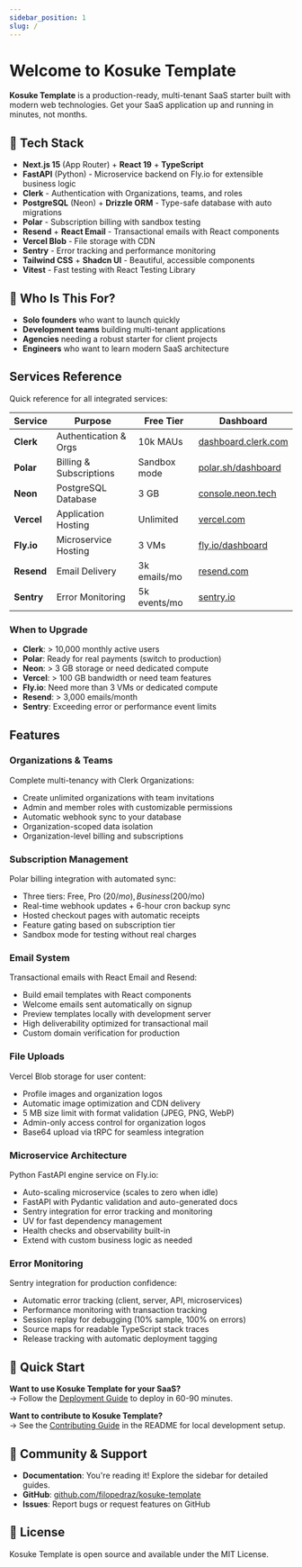 ```yaml
---
sidebar_position: 1
slug: /
---
```


# Welcome to Kosuke Template

**Kosuke Template** is a production-ready, multi-tenant SaaS starter built with modern web technologies. Get your SaaS application up and running in minutes, not months.

## 🚀 Tech Stack

- **Next.js 15** (App Router) + **React 19** + **TypeScript**
- **FastAPI** (Python) - Microservice backend on Fly.io for extensible business logic
- **Clerk** - Authentication with Organizations, teams, and roles
- **PostgreSQL** (Neon) + **Drizzle ORM** - Type-safe database with auto migrations
- **Polar** - Subscription billing with sandbox testing
- **Resend** + **React Email** - Transactional emails with React components
- **Vercel Blob** - File storage with CDN
- **Sentry** - Error tracking and performance monitoring
- **Tailwind CSS** + **Shadcn UI** - Beautiful, accessible components
- **Vitest** - Fast testing with React Testing Library

## 🎯 Who Is This For?

- **Solo founders** who want to launch quickly
- **Development teams** building multi-tenant applications
- **Agencies** needing a robust starter for client projects
- **Engineers** who want to learn modern SaaS architecture

## Services Reference

Quick reference for all integrated services:

| Service    | Purpose                 | Free Tier    | Dashboard                                          |
| ---------- | ----------------------- | ------------ | -------------------------------------------------- |
| **Clerk**  | Authentication & Orgs   | 10k MAUs     | [dashboard.clerk.com](https://dashboard.clerk.com) |
| **Polar**  | Billing & Subscriptions | Sandbox mode | [polar.sh/dashboard](https://polar.sh/dashboard)   |
| **Neon**   | PostgreSQL Database     | 3 GB         | [console.neon.tech](https://console.neon.tech)     |
| **Vercel** | Application Hosting     | Unlimited    | [vercel.com](https://vercel.com)                   |
| **Fly.io** | Microservice Hosting    | 3 VMs        | [fly.io/dashboard](https://fly.io/dashboard)       |
| **Resend** | Email Delivery          | 3k emails/mo | [resend.com](https://resend.com)                   |
| **Sentry** | Error Monitoring        | 5k events/mo | [sentry.io](https://sentry.io)                     |

### When to Upgrade

- **Clerk**: > 10,000 monthly active users
- **Polar**: Ready for real payments (switch to production)
- **Neon**: > 3 GB storage or need dedicated compute
- **Vercel**: > 100 GB bandwidth or need team features
- **Fly.io**: Need more than 3 VMs or dedicated compute
- **Resend**: > 3,000 emails/month
- **Sentry**: Exceeding error or performance event limits

## Features

### Organizations & Teams

Complete multi-tenancy with Clerk Organizations:

- Create unlimited organizations with team invitations
- Admin and member roles with customizable permissions
- Automatic webhook sync to your database
- Organization-scoped data isolation
- Organization-level billing and subscriptions

### Subscription Management

Polar billing integration with automated sync:

- Three tiers: Free, Pro ($20/mo), Business ($200/mo)
- Real-time webhook updates + 6-hour cron backup sync
- Hosted checkout pages with automatic receipts
- Feature gating based on subscription tier
- Sandbox mode for testing without real charges

### Email System

Transactional emails with React Email and Resend:

- Build email templates with React components
- Welcome emails sent automatically on signup
- Preview templates locally with development server
- High deliverability optimized for transactional mail
- Custom domain verification for production

### File Uploads

Vercel Blob storage for user content:

- Profile images and organization logos
- Automatic image optimization and CDN delivery
- 5 MB size limit with format validation (JPEG, PNG, WebP)
- Admin-only access control for organization logos
- Base64 upload via tRPC for seamless integration

### Microservice Architecture

Python FastAPI engine service on Fly.io:

- Auto-scaling microservice (scales to zero when idle)
- FastAPI with Pydantic validation and auto-generated docs
- Sentry integration for error tracking and monitoring
- UV for fast dependency management
- Health checks and observability built-in
- Extend with custom business logic as needed

### Error Monitoring

Sentry integration for production confidence:

- Automatic error tracking (client, server, API, microservices)
- Performance monitoring with transaction tracking
- Session replay for debugging (10% sample, 100% on errors)
- Source maps for readable TypeScript stack traces
- Release tracking with automatic deployment tagging

## 🚦 Quick Start

**Want to use Kosuke Template for your SaaS?**  
→ Follow the [Deployment Guide](deployment-guide) to deploy in 60-90 minutes.

**Want to contribute to Kosuke Template?**  
→ See the [Contributing Guide](https://github.com/filopedraz/kosuke-template#-contributing) in the README for local development setup.

## 🤝 Community & Support

- **Documentation**: You're reading it! Explore the sidebar for detailed guides.
- **GitHub**: [github.com/filopedraz/kosuke-template](https://github.com/filopedraz/kosuke-template)
- **Issues**: Report bugs or request features on GitHub

## 📄 License

Kosuke Template is open source and available under the MIT License.
